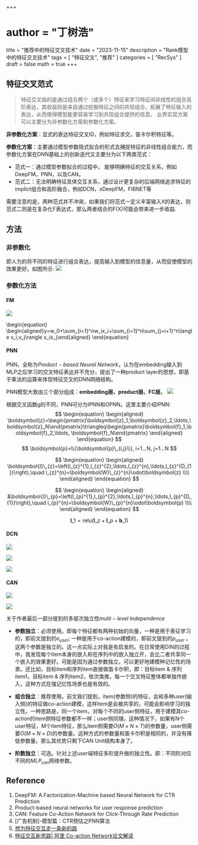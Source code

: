 +++
# author = "丁树浩"
title = "推荐中的特征交叉技术"
date = "2023-11-15"
description = "Rank模型中的特征交叉技术"
tags = [
  "特征交叉",
  "推荐"
]
categories = [
  "RecSys"
]
draft = false
math = true
+++

## 特征交叉范式
> 特征交叉指的是通过组合两个（或多个）特征来学习特征间非线性的组合高阶表达，其收益则是来自通过挖掘特征之间的共现组合，拓展了特征输入的表达，从而使得模型能更容易学习到共现组合提供的信息。
业界实现方案可以主要分为非参数化方案和参数化方案。

**非参数化方案**：显式的表达特征交叉ID，例如特征求交，笛卡尔积特征等。

**参数化方案**：主要通过模型参数隐式拟合的形式去捕捉特征的非线性组合能力，而参数化方案在DNN基础上的创新迭代又主要分为以下两类范式：
- 范式一：通过模型参数拟合的过程中， 能够明确特征的交互关系，例如DeepFM，PNN，以及CAN。
- 范式二：无法明确特征具体交互关系，通过设计更复杂的后端网络追求特征的implict组合和高阶融合，例如DCN，xDeepFM，FIBNET等

需要注意的是，两种范式并不冲突，如果我们将范式一定义丰富输入X的表达，则范式二则是在复杂化F表达式，那么两者结合的F(X)可能会带来进一步收益.

## 方法

### 非参数化

即人为的将不同的特征进行组合表达，提高输入到模型的信息量，从而促使模型的效果更好。如图所示:
![](https://markdown-1258220306.cos.ap-shenzhen-fsi.myqcloud.com/img/feat_x1.png)


### 参数化方法
#### FM
![](https://markdown-1258220306.cos.ap-shenzhen-fsi.myqcloud.com/img/deepfm.png)


\begin{equation}
    \begin{aligned}y=w_0+\sum_{i=1}^nw_ix_i+\sum_{i=1}^n\sum_{j=i+1}^n\langle v_i,v_j\rangle x_ix_j\end{aligned}
\end{equation}

#### PNN
PNN，全称为$Product-based\ Neural\ Network$，认为在embedding输入到MLP之后学习的交叉特征表达并不充分，提出了一种product layer的思想，即基于乘法的运算来体现特征交叉的DNN网络结构。

PNN模型大致由三个部分组成：**embedding层、product层、FC层**。
![](https://markdown-1258220306.cos.ap-shenzhen-fsi.myqcloud.com/img/pnn.png)

根据交叉函数g的不同，PNN可分为IPNN和OPNN。这里主要介绍IPNN:
$$
\begin{equation}
    \begin{aligned}
        \boldsymbol{z}=\begin{pmatrix}\boldsymbol{z}_1,\boldsymbol{z}_2,\ldots,\boldsymbol{z}_N\end{pmatrix}\triangleq\begin{pmatrix}\boldsymbol{f}_1,\boldsymbol{f}_2,\ldots, \boldsymbol{f}_N\end{pmatrix}
    \end{aligned}
\end{equation}
$$
$$
\boldsymbol{p}=\\{\boldsymbol{p}\_{i,j}\\}, i=1...N, j=1...N
$$

$$
\begin{equation}
    \begin{aligned}
        \boldsymbol{l}\_{z}=\left(l_{z}^{1},l_{z}^{2},\ldots,l_{z}^{n},\ldots,l_{z}^{D_{1}}\right),\quad l_{z}^{n}=\boldsymbol{W}\_{z}^{n}\odot\boldsymbol{z} \\\\
    \end{aligned}
\end{equation}
$$

$$
\begin{equation}
    \begin{aligned}
        &\boldsymbol{l}\_{p}=\left(l_{p}^{1},l_{p}^{2},\ldots,l_{p}^{n},\ldots,l_{p}^{D_{1}}\right),\quad l_{p}^{n}=\boldsymbol{W}\_{p}^{n}\odot\boldsymbol{p} \\\\
    \end{aligned}
\end{equation}
$$

$$
    \boldsymbol{l}\_1=\mathrm{relu}(\boldsymbol{l}\_z+\boldsymbol{l}\_p+\boldsymbol{b}\_1)
$$

#### DCN

![](https://markdown-1258220306.cos.ap-shenzhen-fsi.myqcloud.com/img/DCN_v2.png)

![](https://markdown-1258220306.cos.ap-shenzhen-fsi.myqcloud.com/img/DCN_v2_1.png)

![](https://markdown-1258220306.cos.ap-shenzhen-fsi.myqcloud.com/img/DCN_v2_2.png)

#### CAN

![](https://markdown-1258220306.cos.ap-shenzhen-fsi.myqcloud.com/img/can1.png)

![](https://markdown-1258220306.cos.ap-shenzhen-fsi.myqcloud.com/img/can2.png)

关于作者最后一部分提到的多层次独立性$multi-level\ Independence$

- **参数独立**：必须使用。即每个特征都有两种初始的向量，一种是用于表征学习的，即前文提到的$e_{user}$; 一种是用于co-action建模的，即前文提到的$p_{user}$
。这两个参数是独立的。这一点实际上对我是有启发的。在日常使用DIN的过程中，我发现每个item本身的嵌入和在序列中的嵌入独立开，会比二者共享同一个嵌入的效果更好。可能是因为通过参数独立，可以更好地建模种记忆性的场景。还比如，目标item和序列item直接做笛卡尔积，即：目标item & 序列item1，目标item & 序列item2，依次类推，每一个交叉特征整体都单独作嵌入，这种方式在强记忆性场景也是有效的。

- **组合独立**：推荐使用。前文我们提到，item(参数侧)的特征，会和多种user(输入侧)的特征做co-action建模，这样item是会被共享的，可能会影响学习的独立性。一种思路是，同一个item，对每个不同的user侧特征，用于建模其co-action的item侧特征参数都不一样；user侧同理。这种情况下，如果有N个user特征，M个item特征，那么item侧需要$O(M×N×T)$的参数量，user侧需要$O(M×N×D)$的参数量。这种方式的参数量和笛卡尔积是相同的，并没有降低参数量。那么其优势只剩下CAN Unit结构本身了。

- **阶数独立**：可选。针对上述user端特征多阶提升做的独立性。即：不同阶对应不同的$MLP_{can}$网络参数。

## Reference

1. DeepFM: A Factorization-Machine based Neural Network for CTR Prediction
2. Product-based neural networks for user response prediction
3. CAN: Feature Co-Action Network for Click-Through Rate Prediction
4. [广告机制]-模型篇：CTR预估之PNN算法
5. [想为特征交互走一条新的路](https://zhuanlan.zhihu.com/p/287898562)
6. [特征交互新思路| 阿里 Co-action Network论文解读](http://xtf615.com/2021/01/10/can/)